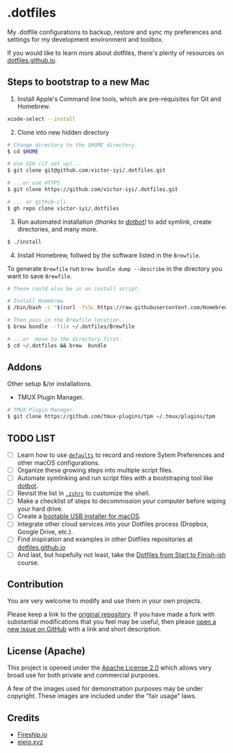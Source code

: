 # .dotfiles

My .dotfile configurations to backup, restore and sync my preferences and settings
for my development environment and toolbox.

If you would like to learn more about dotfiles, there's plenty of resources on
[dotfiles.github.io].

## Steps to bootstrap to a new Mac

1. Install Apple's Command line tools, which are pre-requisites for Git and
Homebrew.

```sh
xcode-select --install
```

<!-- markdownlint-disable ol-prefix -->
2. Clone into new hidden directory

```sh
# Change directory to the $HOME directory.
$ cd $HOME

# Use SSH (if set up)...
$ git clone git@github.com:victor-iyi/.dotfiles.git

# ...or use HTTPS
$ git clone https://github.com/victor-iyi/.dotfiles.git

# ... or github-cli
$ gh repo clone victor-iyi/.dotfiles
```

<!-- markdownlint-disable ol-prefix -->
3. Run automated installation *(thanks to [dotbot])* to add symlink, create
directories, and many more.

<!-- markdownlint-disable commands-show-output -->
```sh
$ ./install
```

<!-- markdownlint-disable ol-prefix -->
4. Install Homebrew, follwed by the software listed in the `Brewfile`.

To generate `Brewfile` run `brew bundle dump --describe` in the directory you
want to save `Brewfile`.

```sh
# These could also be in an install script.

# Install Homebrew
$ /bin/bash -c "$(curl -fsSL https://raw.githubusercontent.com/Homebrew/install/HEAD/install.sh)"

# Then pass in the Brewfile location...
$ brew bundle --file ~/.dotfiles/Brewfile

# ...or  move to the directory first.
$ cd ~/.dotfiles && brew  bundle
```

## Addons

Other setup &/or installations.

- TMUX Plugin Manager.

```sh
# TMUX Plugin Manager.
$ git clone https://github.com/tmux-plugins/tpm ~/.tmux/plugins/tpm
```

## TODO LIST

- [ ] Learn how to use [`defaults`] to record and restore Sytem Preferences and other
macOS configurations.
- [ ] Organize these growing steps into multiple script files.
- [ ] Automate symlinking and run script files with a bootstraping tool like [dotbot].
- [ ] Revisit the list in [`.zshrc`] to customize the shell.
- [ ] Make a checklist of steps to decommission your computer before wiping your
hard drive.
- [ ] Create a [bootable USB installer for macOS][usb-installer-macos].
- [ ] Integrate other cloud services into your Dotfiles process (Dropbox,
Google Drive, etc.).
- [ ] Find inspiration and examples in other Dotfiles repositories at
[dotfiles.github.io]
- [ ] And last, but hopefully not least, take the
[Dotfiles from Start to Finish-ish][eieioxyz-course] course.

## Contribution

You are very welcome to modify and use them in your own projects.

Please keep a link to the [original repository]. If you have made a fork with
substantial modifications that you feel may be useful,
then please [open a new issue on GitHub] with a link and short description.

## License (Apache)

This project is opened under the [Apache License 2.0](./LICENSE) which allows very
broad use for both private and commercial purposes.

A few of the images used for demonstration purposes may be under copyright.
These images are included under the "fair usage" laws.

## Credits

- [Fireship.io]
- [eieio.xyz]

[dotfiles.github.io]: https://dotfiles.github.io
[`defaults`]: https://macos-defaults.com/#🙋-what-s-a-defaults-command
[dotbot]: https://github.com/anishathalye/dotbot
[`.zshrc`]: ./zsh/zshrc
[usb-installer-macos]: https://support.apple.com/en-us/HT201372
[eieioxyz-course]: https://www.udemy.com/course/dotfiles-from-start-to-finish-ish/?referralCode=445BE0B541C48FE85276
[original repository]: https://github.com/victor-iyi/.dotfiles
[open a new issue on GitHub]: https://github.com/victor-iyi/.dotfiles/issues/
[Fireship.io]: https://fireship.io
[eieio.xyz]: https://www.udemy.com/course/dotfiles-from-start-to-finish-ish/?referralCode=445BE0B541C48FE85276
